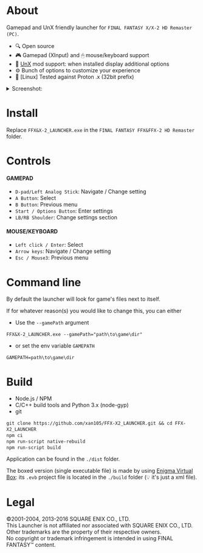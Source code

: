 About
=====

Gamepad and UnX friendly launcher for `FINAL FANTASY X/X-2 HD Remaster (PC)`.

- 🔍 Open source
- 🎮 Gamepad (XInput) and 🖱 mouse/keyboard support
- 🔧 [UnX](https://steamcommunity.com/groups/SpecialK_Mods/discussions/8/2741975115064718432/) mod support: when installed display additional options
- ⚙️ Bunch of options to customize your experience
- 🐧 [Linux] Tested against Proton .x (32bit prefix)

<details><summary>Screenshot:</summary>

<p align="center">
<img src="https://github.com/xan105/FFX-X2_LAUNCHER/raw/master/screenshot/main.png"><br />
<em>Main menu</em>
</p>

<p align="center">
<img src="https://github.com/xan105/FFX-X2_LAUNCHER/raw/master/screenshot/settings_unx.png"><br />
<em>Settings (UnX installed)</em>
</p>

<p align="center">
<img src="https://github.com/xan105/FFX-X2_LAUNCHER/raw/master/screenshot/settings_launcher.png"><br />
<em>Launcher settings</em>
</p>

<p align="center">
<img src="https://github.com/xan105/FFX-X2_LAUNCHER/raw/master/screenshot/main_alternate.png"><br />
<em>Main menu (alternate)</em>
</p>

</details>

Install
=======

Replace `FFX&X-2_LAUNCHER.exe` in the `FINAL FANTASY FFX&FFX-2 HD Remaster` folder.

Controls
========

#### GAMEPAD

- `D-pad/Left Analog Stick`: Navigate / Change setting
- `A Button`: Select
- `B Button`: Previous menu
- `Start / Options Button`: Enter settings
- `LB/RB Shoulder`: Change settings section

#### MOUSE/KEYBOARD

- `Left click / Enter`: Select
- `Arrow keys`: Navigate / Change setting
- `Esc / Mouse3`: Previous menu

Command line
============

By default the launcher will look for game's files next to itself.

If for whatever reason(s) you would like to change this, you can either

- Use the `--gamePath` argument

```
FFX&X-2_LAUNCHER.exe --gamePath="path\to\game\dir"
```

- or set the env variable `GAMEPATH`

```
GAMEPATH=path\to\game\dir
```

Build
=====

- Node.js / NPM
- C/C++ build tools and Python 3.x (node-gyp)
- git
  
```
git clone https://github.com/xan105/FFX-X2_LAUNCHER.git && cd FFX-X2_LAUNCHER
npm ci
npm run-script native-rebuild  
npm run-script build
```

Application can be found in the `./dist` folder.

The boxed version (single executable file) is made by using [Enigma Virtual Box](https://enigmaprotector.com/en/aboutvb.html):
its `.evb` project file is located in the `./build` folder (💡 it's just a xml file).

Legal
=====

©2001-2004, 2013-2016 SQUARE ENIX CO., LTD.<br />
This Launcher is not affiliated nor associated with SQUARE ENIX CO., LTD.<br />
Other trademarks are the property of their respective owners.<br />
No copyright or trademark infringement is intended in using FINAL FANTASY™ content.
